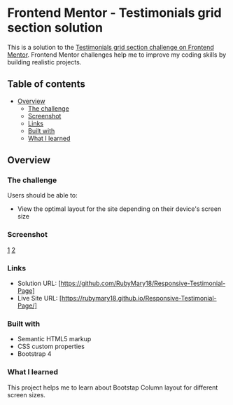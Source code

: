 # Frontend Mentor - Testimonials grid section solution

This is a solution to the [Testimonials grid section challenge on Frontend Mentor](https://www.frontendmentor.io/challenges/testimonials-grid-section-Nnw6J7Un7). Frontend Mentor challenges help me to improve my coding skills by building realistic projects.

## Table of contents

- [Overview](#overview)
  - [The challenge](#the-challenge)
  - [Screenshot](#screenshot)
  - [Links](#links)
  - [Built with](#built-with)
  - [What I learned](#what-i-learned)

## Overview

### The challenge

Users should be able to:

- View the optimal layout for the site depending on their device's screen size

### Screenshot

[1](./Testimonial-desktop-design.png)
[2](./Testimonial-mobile-design.png)

### Links

- Solution URL: [https://github.com/RubyMary18/Responsive-Testimonial-Page]
- Live Site URL: [https://rubymary18.github.io/Responsive-Testimonial-Page/]

### Built with

- Semantic HTML5 markup
- CSS custom properties
- Bootstrap 4

### What I learned

This project helps me to learn about Bootstap Column layout for different screen sizes.
